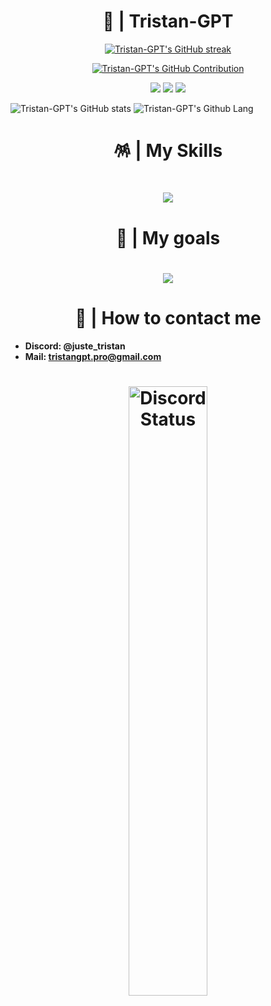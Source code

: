 <h1 align="center">👑 | Tristan-GPT</h1>

<p align="center">
  <a href="https://github.com/Tristan-GPT">
    <img src="https://github-readme-streak-stats.herokuapp.com/?user=Tristan-GPT&theme=radical&border=7F3FBF&background=0D1117" alt="Tristan-GPT's GitHub streak"/>
  </a>
</p>

<p align="center">
  <a href="https://github.com/Tristan-GPT">
    <img src="https://github-profile-summary-cards.vercel.app/api/cards/profile-details?username=Tristan-GPT&theme=radical" alt="Tristan-GPT's GitHub Contribution"/>
  </a>
</p>

<p align="center">
<img src="https://img.shields.io/badge/NodeJS: 20.9.0-grey?style=for-the-badge&logo=node.js">
<img src="https://img.shields.io/badge/Python: 3.12.0-grey?style=for-the-badge&logo=python">
<a href="https://www.discord.com/users/729435070128980018"><img src="https://img.shields.io/badge/My Discord-grey?style=for-the-badge&logo=discord"></a>

</p>

![Tristan-GPT's GitHub stats](https://github-readme-stats.vercel.app/api?username=Tristan-GPT&show_icons=true&theme=radical)
![Tristan-GPT's Github Lang](https://github-readme-stats.vercel.app/api/top-langs/?username=Tristan-GPT&theme=radical)

<h1 align="center">🪅 | My Skills</h1>

<h1 align="center"><img src="https://skillicons.dev/icons?i=js,ts,py,linux,discord,vscode,visualstudio,nodejs,stackoverflow,github,git,mysql,mongodb,heroku,express,md,docker,replit&perline=4"></h1>

<h1 align="center">🎯 | My goals</h1>

<h1 align="center"><img src="https://skillicons.dev/icons?i=html,css,php,nginx,c,cpp,cs,haskell,kotlin,dotnet,cmake,unreal,unity,go,react,lua,symfony,jest,laravel,scala,sass,rust,ruby,postman,neovim,vim,vue,angular,cloudflare,blender,arduino,azure,deno&perline=7"></h1>

<h1 align="center">📱 | How to contact me</h1>

+ **Discord: @juste_tristan**
+ **Mail: tristangpt.pro@gmail.com**

<h1 align="center">
<a href="https://discord.com/users/729435070128980018" target="_blank"> 
  <img width="50%" align="center" alt="Discord Status" src="https://lanyard.cnrad.dev/api/729435070128980018?bg=1f1f1f&borderRadius=5px">
</h1>
